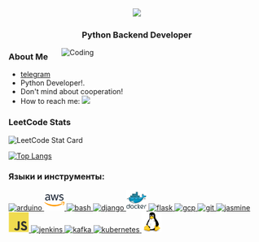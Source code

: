 <!-- <div id="header" align="center">
  <img src="https://i.giphy.com/media/v1.Y2lkPTc5MGI3NjExdXRlbnBmZ2V2NGliZm43ejRucW54ZWdvOTkxd213cXpjd29jd3RyZSZlcD12MV9pbnRlcm5hbF9naWZfYnlfaWQmY3Q9Zw/kl5ctZSctCbE4/giphy.gif" height="400"/>
</div> -->
   
   
<!-- Macos like icons -->

 <p>

<br>
</br>
<!-- Social icons -->
<p align="center">
 
 
  &#8287;&#8287;&#8287;&#8287;&#8287;

  </p>


   </h6>
   </p> 

   <div align="center">
  <img src="https://count.getloli.com/get/@:ames0k0" />
</div>
<h3 align="center">Python Backend Developer</h3>


<img align="right" alt="Coding" width="400" src="https://i.pinimg.com/originals/3e/9b/c8/3e9bc8d2eeaebbbda23b042748b6c18c.gif">


### About Me 


- <a href="https://about-me-alpha-peach.vercel.app/">telegram</a>
-  Python Developer!.
-  Don't mind about cooperation!
-  How to reach me:  [![](https://img.shields.io/badge/Gmail-D14836?style=for-the-badge&logo=gmail&logoColor=white)](mailto:RodionDereha@gmail.com)


### LeetCode Stats 

<img alt="LeetCode Stat Card" src="https://leetcode-stats-six.vercel.app/?username=Rd&theme=dark" width="400"/>

[![Top Langs](https://github-readme-stats.vercel.app/api/top-langs/?username=Toxa1899&layout=compact&theme=dark)](https://github.com/Toxa1899)


<h3 align="left">Языки и инструменты:</h3>
<p align="left"> <a href="https://www.arduino.cc/" target="_blank" rel="noreferrer"> <img src="https://cdn.worldvectorlogo.com/logos/arduino-1.svg" alt="arduino" width="40" height="40"/> </a> <a href="https://aws.amazon.com" target="_blank" rel="noreferrer"> <img src="https://raw.githubusercontent.com/devicons/devicon/master/icons/amazonwebservices/amazonwebservices-original-wordmark.svg" alt="aws" width="40" height="40"/> </a> <a href="https://www.gnu.org/software/bash/" target="_blank" rel="noreferrer"> <img src="https://www.vectorlogo.zone/logos/gnu_bash/gnu_bash-icon.svg" alt="bash" width="40" height="40"/> </a> <a href="https://www.djangoproject.com/" target="_blank" rel="noreferrer"> <img src="https://cdn.worldvectorlogo.com/logos/django.svg" alt="django" width="40" height="40"/> </a> <a href="https://www.docker.com/" target="_blank" rel="noreferrer"> <img src="https://raw.githubusercontent.com/devicons/devicon/master/icons/docker/docker-original-wordmark.svg" alt="docker" width="40" height="40"/> </a> <a href="https://flask.palletsprojects.com/" target="_blank" rel="noreferrer"> <img src="https://www.vectorlogo.zone/logos/pocoo_flask/pocoo_flask-icon.svg" alt="flask" width="40" height="40"/> </a> <a href="https://cloud.google.com" target="_blank" rel="noreferrer"> <img src="https://www.vectorlogo.zone/logos/google_cloud/google_cloud-icon.svg" alt="gcp" width="40" height="40"/> </a> <a href="https://git-scm.com/" target="_blank" rel="noreferrer"> <img src="https://www.vectorlogo.zone/logos/git-scm/git-scm-icon.svg" alt="git" width="40" height="40"/> </a> <a href="https://jasmine.github.io/" target="_blank" rel="noreferrer"> <img src="https://www.vectorlogo.zone/logos/jasmine/jasmine-icon.svg" alt="jasmine" width="40" height="40"/> </a> <a href="https://developer.mozilla.org/en-US/docs/Web/JavaScript" target="_blank" rel="noreferrer"> <img src="https://raw.githubusercontent.com/devicons/devicon/master/icons/javascript/javascript-original.svg" alt="javascript" width="40" height="40"/> </a> <a href="https://www.jenkins.io" target="_blank" rel="noreferrer"> <img src="https://www.vectorlogo.zone/logos/jenkins/jenkins-icon.svg" alt="jenkins" width="40" height="40"/> </a> <a href="https://kafka.apache.org/" target="_blank" rel="noreferrer"> <img src="https://www.vectorlogo.zone/logos/apache_kafka/apache_kafka-icon.svg" alt="kafka" width="40" height="40"/> </a> <a href="https://kubernetes.io" target="_blank" rel="noreferrer"> <img src="https://www.vectorlogo.zone/logos/kubernetes/kubernetes-icon.svg" alt="kubernetes" width="40" height="40"/> </a> <a href="https://www.linux.org/" target="_blank" rel="noreferrer"> <img src="https://raw.githubusercontent.com/devicons/devicon/master/icons/linux/linux-original.svg" alt="linux" width="40" высота="40"/> </a>  </p>
